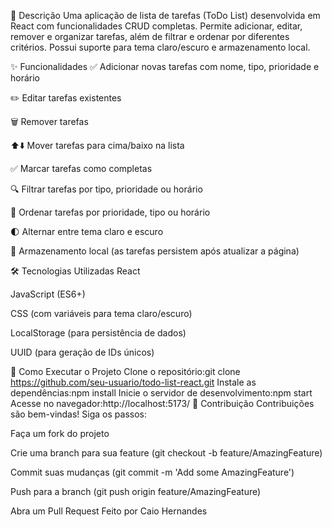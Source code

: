 📝 Descrição
Uma aplicação de lista de tarefas (ToDo List) desenvolvida em React com funcionalidades CRUD completas. Permite adicionar, editar, remover e organizar tarefas, além de filtrar e ordenar por diferentes critérios. Possui suporte para tema claro/escuro e armazenamento local.

✨ Funcionalidades
✅ Adicionar novas tarefas com nome, tipo, prioridade e horário

✏️ Editar tarefas existentes

🗑️ Remover tarefas

⬆️⬇️ Mover tarefas para cima/baixo na lista

✅ Marcar tarefas como completas

🔍 Filtrar tarefas por tipo, prioridade ou horário

🔄 Ordenar tarefas por prioridade, tipo ou horário

🌓 Alternar entre tema claro e escuro

💾 Armazenamento local (as tarefas persistem após atualizar a página)

🛠️ Tecnologias Utilizadas
React

JavaScript (ES6+)

CSS (com variáveis para tema claro/escuro)

LocalStorage (para persistência de dados)

UUID (para geração de IDs únicos)

🚀 Como Executar o Projeto
Clone o repositório:git clone https://github.com/seu-usuario/todo-list-react.git
Instale as dependências:npm install
Inicie o servidor de desenvolvimento:npm start
Acesse no navegador:http://localhost:5173/
🤝 Contribuição
Contribuições são bem-vindas! Siga os passos:

Faça um fork do projeto

Crie uma branch para sua feature (git checkout -b feature/AmazingFeature)

Commit suas mudanças (git commit -m 'Add some AmazingFeature')

Push para a branch (git push origin feature/AmazingFeature)

Abra um Pull Request
Feito por Caio Hernandes
